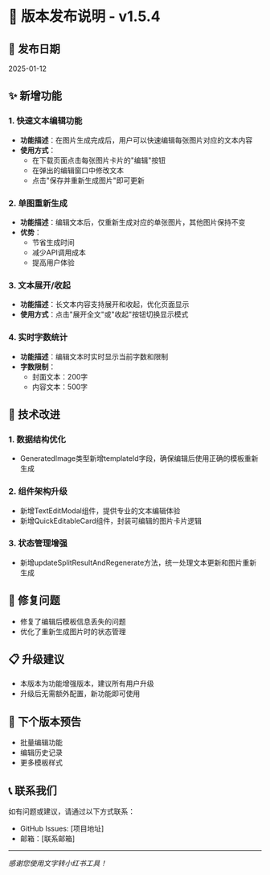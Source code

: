 # 📝 版本发布说明 - v1.5.4

## 🚀 发布日期
2025-01-12

## ✨ 新增功能

### 1. 快速文本编辑功能
- **功能描述**：在图片生成完成后，用户可以快速编辑每张图片对应的文本内容
- **使用方式**：
  - 在下载页面点击每张图片卡片的"编辑"按钮
  - 在弹出的编辑窗口中修改文本
  - 点击"保存并重新生成图片"即可更新

### 2. 单图重新生成
- **功能描述**：编辑文本后，仅重新生成对应的单张图片，其他图片保持不变
- **优势**：
  - 节省生成时间
  - 减少API调用成本
  - 提高用户体验

### 3. 文本展开/收起
- **功能描述**：长文本内容支持展开和收起，优化页面显示
- **使用方式**：点击"展开全文"或"收起"按钮切换显示模式

### 4. 实时字数统计
- **功能描述**：编辑文本时实时显示当前字数和限制
- **字数限制**：
  - 封面文本：200字
  - 内容文本：500字

## 🔧 技术改进

### 1. 数据结构优化
- GeneratedImage类型新增templateId字段，确保编辑后使用正确的模板重新生成

### 2. 组件架构升级
- 新增TextEditModal组件，提供专业的文本编辑体验
- 新增QuickEditableCard组件，封装可编辑的图片卡片逻辑

### 3. 状态管理增强
- 新增updateSplitResultAndRegenerate方法，统一处理文本更新和图片重新生成

## 🐛 修复问题
- 修复了编辑后模板信息丢失的问题
- 优化了重新生成图片时的状态管理

## 📋 升级建议
- 本版本为功能增强版本，建议所有用户升级
- 升级后无需额外配置，新功能即可使用

## 🎯 下个版本预告
- 批量编辑功能
- 编辑历史记录
- 更多模板样式

## 📞 联系我们
如有问题或建议，请通过以下方式联系：
- GitHub Issues: [项目地址]
- 邮箱：[联系邮箱]

---
*感谢您使用文字转小红书工具！*